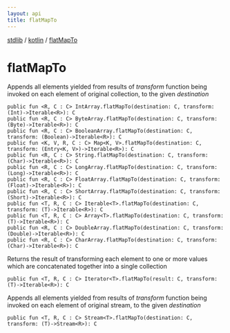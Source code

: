 ```yaml
---
layout: api
title: flatMapTo
---
```

[stdlib](../index.md) / [kotlin](index.md) / [flatMapTo](flatMapTo.md)

# flatMapTo
Appends all elements yielded from results of *transform* function being invoked on each element of original collection, to the given *destination*
```
public fun <R, C : C> IntArray.flatMapTo(destination: C, transform: (Int)->Iterable<R>): C
public fun <R, C : C> ByteArray.flatMapTo(destination: C, transform: (Byte)->Iterable<R>): C
public fun <R, C : C> BooleanArray.flatMapTo(destination: C, transform: (Boolean)->Iterable<R>): C
public fun <K, V, R, C : C> Map<K, V>.flatMapTo(destination: C, transform: (Entry<K, V>)->Iterable<R>): C
public fun <R, C : C> String.flatMapTo(destination: C, transform: (Char)->Iterable<R>): C
public fun <R, C : C> LongArray.flatMapTo(destination: C, transform: (Long)->Iterable<R>): C
public fun <R, C : C> FloatArray.flatMapTo(destination: C, transform: (Float)->Iterable<R>): C
public fun <R, C : C> ShortArray.flatMapTo(destination: C, transform: (Short)->Iterable<R>): C
public fun <T, R, C : C> Iterable<T>.flatMapTo(destination: C, transform: (T)->Iterable<R>): C
public fun <T, R, C : C> Array<T>.flatMapTo(destination: C, transform: (T)->Iterable<R>): C
public fun <R, C : C> DoubleArray.flatMapTo(destination: C, transform: (Double)->Iterable<R>): C
public fun <R, C : C> CharArray.flatMapTo(destination: C, transform: (Char)->Iterable<R>): C
```
Returns the result of transforming each element to one or more values which are concatenated together into a single collection
```
public fun <T, R, C : C> Iterator<T>.flatMapTo(result: C, transform: (T)->Iterable<R>): C
```
Appends all elements yielded from results of *transform* function being invoked on each element of original stream, to the given *destination*
```
public fun <T, R, C : C> Stream<T>.flatMapTo(destination: C, transform: (T)->Stream<R>): C
```
